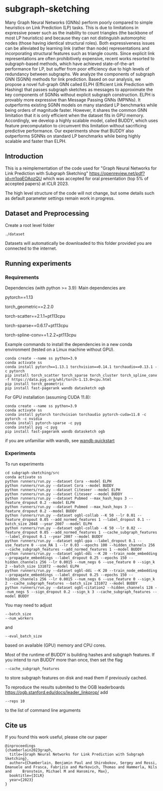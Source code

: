 # subgraph-sketching 

Many Graph Neural Networks (GNNs) perform poorly compared to simple heuristics on Link Prediction (LP) tasks. This is due to limitations in expressive power such as the inability to count triangles (the backbone of most LP heuristics) and because they can not distinguish automorphic nodes (those having identical structural roles). Both expressiveness issues can be alleviated by learning link (rather than node) representations and incorporating structural features such as triangle counts. Since explicit link representations are often prohibitively expensive, recent
works resorted to subgraph-based methods, which have achieved state-of-the-art performance for LP, but suffer from poor efficiency due to high levels of redundancy between subgraphs. We analyze the components of subgraph GNN (SGNN) methods for link prediction. Based on our analysis, we propose a novel full-graph GNN called ELPH (Efficient Link Prediction with Hashing) that passes subgraph
sketches as messages to approximate the key components of SGNNs without explicit subgraph construction. ELPH is provably more expressive than Message Passing GNNs (MPNNs). It outperforms existing SGNN models on many standard LP benchmarks while being orders of magnitude faster. However, it shares the common GNN limitation that it is only efficient when the dataset fits in GPU memory. Accordingly, we develop a highly scalable model, called BUDDY, which uses feature precomputation to circumvent this limitation without sacrificing predictive performance. Our experiments show that BUDDY also outperforms SGNNs on standard LP benchmarks while being highly scalable and faster than ELPH.

## Introduction

This is a reimplementation of the code used for "Graph Neural Networks for Link Prediction with Subgraph Sketching" https://openreview.net/pdf?id=m1oqEOAozQU which was accepted for oral presentation (top 5% of accepted papers) at ICLR 2023.

The high level structure of the code will not change, but some details such as default parameter settings remain work in progress.

## Dataset and Preprocessing

Create a root level folder
```
./dataset
``` 
Datasets will automatically be downloaded to this folder provided you are connected to the internet.

## Running experiments

### Requirements
Dependencies (with python >= 3.9):
Main dependencies are

pytorch==1.13

torch_geometric==2.2.0

torch-scatter==2.1.1+pt113cpu

torch-sparse==0.6.17+pt113cpu

torch-spline-conv==1.2.2+pt113cpu


Example commands to install the dependencies in a new conda environment (tested on a Linux machine without GPU).
```
conda create --name ss python=3.9
conda activate ss
conda install pytorch==1.13.1 torchvision==0.14.1 torchaudio==0.13.1 -c pytorch
pip install torch_scatter torch_sparse torch_cluster torch_spline_conv -f https://data.pyg.org/whl/torch-1.13.0+cpu.html
pip install torch_geometric
pip install fast-pagerank wandb datasketch ogb
```


For GPU installation (assuming CUDA 11.8): 
```
conda create --name ss python=3.9
conda activate ss
conda install pytorch torchvision torchaudio pytorch-cuda=11.8 -c pytorch -c nvidia
conda install pytorch-sparse -c pyg
conda install pyg -c pyg
pip install fast-pagerank wandb datasketch ogb
```


if you are unfamiliar with wandb, see
[wandb quickstart](https://docs.wandb.ai/quickstart)


### Experiments
To run experiments
```
cd subgraph-sketching/src
conda activate ss
python runners/run.py --dataset Cora --model ELPH
python runners/run.py --dataset Cora --model BUDDY
python runners/run.py --dataset Citeseer --model ELPH
python runners/run.py --dataset Citeseer --model BUDDY
python runners/run.py --dataset Pubmed --max_hash_hops 3 --feature_dropout 0.2 --model ELPH
python runners/run.py --dataset Pubmed --max_hash_hops 3 --feature_dropout 0.2 --model BUDDY
python runners/run.py --dataset ogbl-collab --K 50 --lr 0.01 --feature_dropout 0.05 --add_normed_features 1 --label_dropout 0.1 --batch_size 2048 --year 2007 --model ELPH
python runners/run.py --dataset ogbl-collab --K 50 --lr 0.02 --feature_dropout 0.05 --add_normed_features 1 --cache_subgraph_features --label_dropout 0.1 --year 2007 --model BUDDY
python runners/run.py --dataset ogbl-ppa --label_dropout 0.1 --use_feature 0 --use_RA 1 --lr 0.03 --epochs 100 --hidden_channels 256 --cache_subgraph_features --add_normed_features 1 --model BUDDY
python runners/run.py --dataset ogbl-ddi --K 20 --train_node_embedding --propagate_embeddings --label_dropout 0.25 --epochs 150 --hidden_channels 256 --lr 0.0015 --num_negs 6 --use_feature 0 --sign_k 2 --batch_size 131072 --model ELPH
python runners/run.py --dataset ogbl-ddi --K 20 --train_node_embedding --propagate_embeddings --label_dropout 0.25 --epochs 150 --hidden_channels 256 --lr 0.0015 --num_negs 6 --use_feature 0 --sign_k 2 --cache_subgraph_features --batch_size 131072 --model BUDDY
python runners/run.py --dataset ogbl-citation2 --hidden_channels 128 --num_negs 5 --sign_dropout 0.2 --sign_k 3 --cache_subgraph_features --model BUDDY
```
You may need to adjust 
```
--batch_size 
--num_workers
```
and 
```
--eval_batch_size
```

based on available (GPU) memory and CPU cores.

Most of the runtime of BUDDY is building hashes and subgraph features. If you intend to run BUDDY more than once, then set the flag
```
--cache_subgraph_features
```
to store subgraph features on disk and read them if previously cached.

To reproduce the results submited to the OGB leaderboards https://ogb.stanford.edu/docs/leader_linkprop/ add
```
--reps 10
```
to the list of command line arguments


## Cite us
If you found this work useful, please cite our paper
```
@inproceedings
{chamberlain2023graph,
  title={Graph Neural Networks for Link Prediction with Subgraph Sketching},
  author={Chamberlain, Benjamin Paul and Shirobokov, Sergey and Rossi, Emanuele and Frasca, Fabrizio and Markovich, Thomas and Hammerla, Nils and     Bronstein, Michael M and Hansmire, Max},
  booktitle={ICLR}
  year={2023}
}
```
